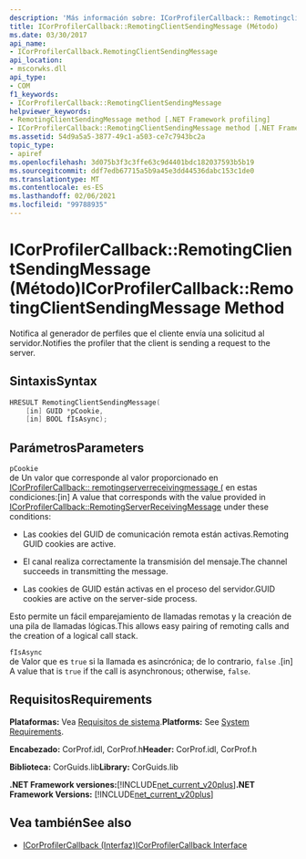 ```yaml
---
description: 'Más información sobre: ICorProfilerCallback:: Remotingclientsendingmessage ((método)'
title: ICorProfilerCallback::RemotingClientSendingMessage (Método)
ms.date: 03/30/2017
api_name:
- ICorProfilerCallback.RemotingClientSendingMessage
api_location:
- mscorwks.dll
api_type:
- COM
f1_keywords:
- ICorProfilerCallback::RemotingClientSendingMessage
helpviewer_keywords:
- RemotingClientSendingMessage method [.NET Framework profiling]
- ICorProfilerCallback::RemotingClientSendingMessage method [.NET Framework profiling]
ms.assetid: 54d9a5a5-3877-49c1-a503-ce7c7943bc2a
topic_type:
- apiref
ms.openlocfilehash: 3d075b3f3c3ffe63c9d4401bdc182037593b5b19
ms.sourcegitcommit: ddf7edb67715a5b9a45e3dd44536dabc153c1de0
ms.translationtype: MT
ms.contentlocale: es-ES
ms.lasthandoff: 02/06/2021
ms.locfileid: "99788935"
---
```

# <a name="icorprofilercallbackremotingclientsendingmessage-method"></a><span data-ttu-id="76abd-103">ICorProfilerCallback::RemotingClientSendingMessage (Método)</span><span class="sxs-lookup"><span data-stu-id="76abd-103">ICorProfilerCallback::RemotingClientSendingMessage Method</span></span>

<span data-ttu-id="76abd-104">Notifica al generador de perfiles que el cliente envía una solicitud al servidor.</span><span class="sxs-lookup"><span data-stu-id="76abd-104">Notifies the profiler that the client is sending a request to the server.</span></span>  
  
## <a name="syntax"></a><span data-ttu-id="76abd-105">Sintaxis</span><span class="sxs-lookup"><span data-stu-id="76abd-105">Syntax</span></span>  
  
```cpp  
HRESULT RemotingClientSendingMessage(  
    [in] GUID *pCookie,  
    [in] BOOL fIsAsync);  
```  
  
## <a name="parameters"></a><span data-ttu-id="76abd-106">Parámetros</span><span class="sxs-lookup"><span data-stu-id="76abd-106">Parameters</span></span>  

 `pCookie`  
 <span data-ttu-id="76abd-107">de Un valor que corresponde al valor proporcionado en [ICorProfilerCallback:: remotingserverreceivingmessage (](icorprofilercallback-remotingserverreceivingmessage-method.md) en estas condiciones:</span><span class="sxs-lookup"><span data-stu-id="76abd-107">[in] A value that corresponds with the value provided in [ICorProfilerCallback::RemotingServerReceivingMessage](icorprofilercallback-remotingserverreceivingmessage-method.md) under these conditions:</span></span>  
  
- <span data-ttu-id="76abd-108">Las cookies del GUID de comunicación remota están activas.</span><span class="sxs-lookup"><span data-stu-id="76abd-108">Remoting GUID cookies are active.</span></span>  
  
- <span data-ttu-id="76abd-109">El canal realiza correctamente la transmisión del mensaje.</span><span class="sxs-lookup"><span data-stu-id="76abd-109">The channel succeeds in transmitting the message.</span></span>  
  
- <span data-ttu-id="76abd-110">Las cookies de GUID están activas en el proceso del servidor.</span><span class="sxs-lookup"><span data-stu-id="76abd-110">GUID cookies are active on the server-side process.</span></span>  
  
 <span data-ttu-id="76abd-111">Esto permite un fácil emparejamiento de llamadas remotas y la creación de una pila de llamadas lógicas.</span><span class="sxs-lookup"><span data-stu-id="76abd-111">This allows easy pairing of remoting calls and the creation of a logical call stack.</span></span>  
  
 `fIsAsync`  
 <span data-ttu-id="76abd-112">de Valor que es `true` si la llamada es asincrónica; de lo contrario, `false` .</span><span class="sxs-lookup"><span data-stu-id="76abd-112">[in] A value that is `true` if the call is asynchronous; otherwise, `false`.</span></span>  
  
## <a name="requirements"></a><span data-ttu-id="76abd-113">Requisitos</span><span class="sxs-lookup"><span data-stu-id="76abd-113">Requirements</span></span>  

 <span data-ttu-id="76abd-114">**Plataformas:** Vea [Requisitos de sistema](../../get-started/system-requirements.md).</span><span class="sxs-lookup"><span data-stu-id="76abd-114">**Platforms:** See [System Requirements](../../get-started/system-requirements.md).</span></span>  
  
 <span data-ttu-id="76abd-115">**Encabezado:** CorProf.idl, CorProf.h</span><span class="sxs-lookup"><span data-stu-id="76abd-115">**Header:** CorProf.idl, CorProf.h</span></span>  
  
 <span data-ttu-id="76abd-116">**Biblioteca:** CorGuids.lib</span><span class="sxs-lookup"><span data-stu-id="76abd-116">**Library:** CorGuids.lib</span></span>  
  
 <span data-ttu-id="76abd-117">**.NET Framework versiones:**[!INCLUDE[net_current_v20plus](../../../../includes/net-current-v20plus-md.md)]</span><span class="sxs-lookup"><span data-stu-id="76abd-117">**.NET Framework Versions:** [!INCLUDE[net_current_v20plus](../../../../includes/net-current-v20plus-md.md)]</span></span>  
  
## <a name="see-also"></a><span data-ttu-id="76abd-118">Vea también</span><span class="sxs-lookup"><span data-stu-id="76abd-118">See also</span></span>

- [<span data-ttu-id="76abd-119">ICorProfilerCallback (Interfaz)</span><span class="sxs-lookup"><span data-stu-id="76abd-119">ICorProfilerCallback Interface</span></span>](icorprofilercallback-interface.md)
